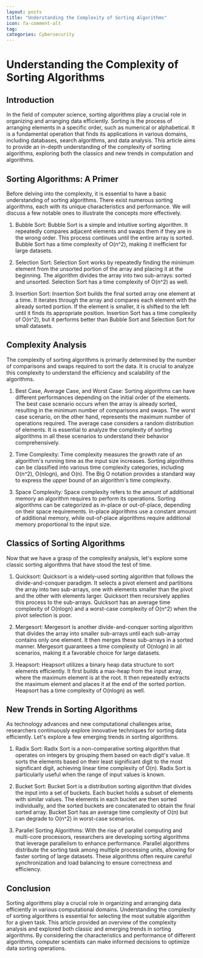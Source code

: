 ```yaml
---
layout: posts
title: "Understanding the Complexity of Sorting Algorithms"
icon: fa-comment-alt
tag:      
categories: Cybersecurity
---
```



# Understanding the Complexity of Sorting Algorithms

## Introduction

In the field of computer science, sorting algorithms play a crucial role in organizing and arranging data efficiently. Sorting is the process of arranging elements in a specific order, such as numerical or alphabetical. It is a fundamental operation that finds its applications in various domains, including databases, search algorithms, and data analysis. This article aims to provide an in-depth understanding of the complexity of sorting algorithms, exploring both the classics and new trends in computation and algorithms.

## Sorting Algorithms: A Primer

Before delving into the complexity, it is essential to have a basic understanding of sorting algorithms. There exist numerous sorting algorithms, each with its unique characteristics and performance. We will discuss a few notable ones to illustrate the concepts more effectively.

1. Bubble Sort:
   Bubble Sort is a simple and intuitive sorting algorithm. It repeatedly compares adjacent elements and swaps them if they are in the wrong order. This process continues until the entire array is sorted. Bubble Sort has a time complexity of O(n^2), making it inefficient for large datasets.

2. Selection Sort:
   Selection Sort works by repeatedly finding the minimum element from the unsorted portion of the array and placing it at the beginning. The algorithm divides the array into two sub-arrays: sorted and unsorted. Selection Sort has a time complexity of O(n^2) as well.

3. Insertion Sort:
   Insertion Sort builds the final sorted array one element at a time. It iterates through the array and compares each element with the already sorted portion. If the element is smaller, it is shifted to the left until it finds its appropriate position. Insertion Sort has a time complexity of O(n^2), but it performs better than Bubble Sort and Selection Sort for small datasets.

## Complexity Analysis

The complexity of sorting algorithms is primarily determined by the number of comparisons and swaps required to sort the data. It is crucial to analyze this complexity to understand the efficiency and scalability of the algorithms.

1. Best Case, Average Case, and Worst Case:
   Sorting algorithms can have different performances depending on the initial order of the elements. The best case scenario occurs when the array is already sorted, resulting in the minimum number of comparisons and swaps. The worst case scenario, on the other hand, represents the maximum number of operations required. The average case considers a random distribution of elements. It is essential to analyze the complexity of sorting algorithms in all these scenarios to understand their behavior comprehensively.

2. Time Complexity:
   Time complexity measures the growth rate of an algorithm's running time as the input size increases. Sorting algorithms can be classified into various time complexity categories, including O(n^2), O(nlogn), and O(n). The Big O notation provides a standard way to express the upper bound of an algorithm's time complexity.

3. Space Complexity:
   Space complexity refers to the amount of additional memory an algorithm requires to perform its operations. Sorting algorithms can be categorized as in-place or out-of-place, depending on their space requirements. In-place algorithms use a constant amount of additional memory, while out-of-place algorithms require additional memory proportional to the input size.

## Classics of Sorting Algorithms

Now that we have a grasp of the complexity analysis, let's explore some classic sorting algorithms that have stood the test of time.

1. Quicksort:
   Quicksort is a widely-used sorting algorithm that follows the divide-and-conquer paradigm. It selects a pivot element and partitions the array into two sub-arrays, one with elements smaller than the pivot and the other with elements larger. Quicksort then recursively applies this process to the sub-arrays. Quicksort has an average time complexity of O(nlogn) and a worst-case complexity of O(n^2) when the pivot selection is poor.

2. Mergesort:
   Mergesort is another divide-and-conquer sorting algorithm that divides the array into smaller sub-arrays until each sub-array contains only one element. It then merges these sub-arrays in a sorted manner. Mergesort guarantees a time complexity of O(nlogn) in all scenarios, making it a favorable choice for large datasets.

3. Heapsort:
   Heapsort utilizes a binary heap data structure to sort elements efficiently. It first builds a max-heap from the input array, where the maximum element is at the root. It then repeatedly extracts the maximum element and places it at the end of the sorted portion. Heapsort has a time complexity of O(nlogn) as well.

## New Trends in Sorting Algorithms

As technology advances and new computational challenges arise, researchers continuously explore innovative techniques for sorting data efficiently. Let's explore a few emerging trends in sorting algorithms.

1. Radix Sort:
   Radix Sort is a non-comparative sorting algorithm that operates on integers by grouping them based on each digit's value. It sorts the elements based on their least significant digit to the most significant digit, achieving linear time complexity of O(n). Radix Sort is particularly useful when the range of input values is known.

2. Bucket Sort:
   Bucket Sort is a distribution sorting algorithm that divides the input into a set of buckets. Each bucket holds a subset of elements with similar values. The elements in each bucket are then sorted individually, and the sorted buckets are concatenated to obtain the final sorted array. Bucket Sort has an average time complexity of O(n) but can degrade to O(n^2) in worst-case scenarios.

3. Parallel Sorting Algorithms:
   With the rise of parallel computing and multi-core processors, researchers are developing sorting algorithms that leverage parallelism to enhance performance. Parallel algorithms distribute the sorting task among multiple processing units, allowing for faster sorting of large datasets. These algorithms often require careful synchronization and load balancing to ensure correctness and efficiency.

## Conclusion

Sorting algorithms play a crucial role in organizing and arranging data efficiently in various computational domains. Understanding the complexity of sorting algorithms is essential for selecting the most suitable algorithm for a given task. This article provided an overview of the complexity analysis and explored both classic and emerging trends in sorting algorithms. By considering the characteristics and performance of different algorithms, computer scientists can make informed decisions to optimize data sorting operations.